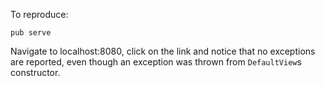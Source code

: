 To reproduce:
```
pub serve
```

Navigate to localhost:8080, click on the link and notice that no exceptions are reported, even though an exception was thrown from ```DefaultView```s constructor.
